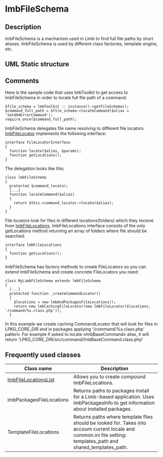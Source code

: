 # lmbFileSchema
## Description
lmbFileSchema is a mechanism used in Limb to find full file paths by short aliases. lmbFileSchema is used by different class factories, template engine, etc.

## UML Static structure
## Comments
Here is the sample code that uses lmbToolkit to get access to lmbFileSchema in order to locate full file path of a command:

    $file_schema = lmbToolkit :: instance()->getFileSchema();
    $command_full_path = $file_schema->locateCommand($alias = 'Set404ErrorCommand');
    require_once($command_full_path);

lmbFileSchema delegates file name resolving to different file locators. [lmbFileLocator](../../../fs/docs/en/fs/lmb_file_locator.md) implements the following interface:

    interface FileLocatorInterface
    {
      function locate($alias, $params);
      function getLocations();
    }

The delegation looks like this:

    class lmbFileSchema
    { 
      protected $command_locator; 
      [...]
      function locateCommand($alias)
      {
        return $this->command_locator->locate($alias);
      }
    }

File locators look for files in different locations(folders) which they receive from [lmbFileLocations](../../../fs/docs/en/fs/lmb_file_locations.md). lmbFileLocations interface consists of the only getLocations method returning an array of folders where file should be searched:

    interface lmbFileLocations
    {
      function getLocations();
    }

lmbFileSchema has factory methods to create FileLocators so you can extend lmbFileSchema and create concrete FileLocators you need:

    class MyLimbFileSchema extends lmbFileSchema
    { 
      [...]
      protected function _createCommandLocator()
      {
        $locations = new lmbAndPackagesFileLocations();
        return new lmbCachingFileLocator(new lmbFileLocator($locations, '/command/%s.class.php'));
      } 

In this example we create caching CommandLocator that will look for files in LPKG_CORE_DIR and in packages applying '/command/%s.class.php' pattern. For example if asked to locate «lmbBaseCommand» alias, it will return 'LPKG_CORE_DIR/src/command/lmbBaseCommand.class.php'

## Frequently used classes

Class name | Description
-----------|------------
[lmbFileLocationsList](../../../fs/docs/ru/fs/lmb_file_locations_list.md) | Allows you to create compound lmbFileLocations.
lmbPackagesFileLocations | Returns paths to packages install for a Limb-based application. Uses lmbPackagesInfo to get information about installed packages.
TemplateFileLocations | Returns paths where template files should be looked for. Takes into account current locale and common.ini file setting: templates_path and shared_templates_path.
